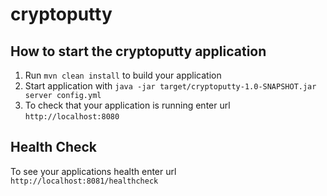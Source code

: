 # cryptoputty

How to start the cryptoputty application
---

1. Run `mvn clean install` to build your application
1. Start application with `java -jar target/cryptoputty-1.0-SNAPSHOT.jar server config.yml`
1. To check that your application is running enter url `http://localhost:8080`

Health Check
---

To see your applications health enter url `http://localhost:8081/healthcheck`
